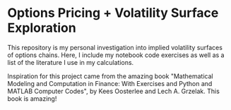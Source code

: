 # Options Pricing + Volatility Surface Exploration
This repository is my personal investigation into implied volatility surfaces of options chains. Here, I include my notebook code exercises as well as a list of the literature I use in my calculations.

Inspiration for this project came from the amazing book "Mathematical Modeling and Computation in Finance: With Exercises and Python and MATLAB Computer Codes", by Kees Oosterlee and Lech A. Grzelak. This book is amazing!
